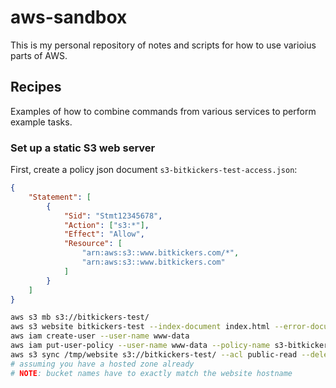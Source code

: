 # aws-sandbox

This is my personal repository of notes and scripts for how to use varioius parts of AWS.


## Recipes

Examples of how to combine commands from various services to perform example tasks.


### Set up a static S3 web server

First, create a policy json document `s3-bitkickers-test-access.json`:

```json
{
    "Statement": [
        {
            "Sid": "Stmt12345678",
            "Action": ["s3:*"],
            "Effect": "Allow",
            "Resource": [
                "arn:aws:s3::www.bitkickers.com/*",
                "arn:aws:s3::www.bitkickers.com"
            ]
        }
    ]
}
```

```bash
aws s3 mb s3://bitkickers-test/
aws s3 website bitkickers-test --index-document index.html --error-document error.html
aws iam create-user --user-name www-data
aws iam put-user-policy --user-name www-data --policy-name s3-bitkickers-test-access --policy-document file://s3-bitkickers-test-access.json
aws s3 sync /tmp/website s3://bitkickers-test/ --acl public-read --delete
# assuming you have a hosted zone already
# NOTE: bucket names have to exactly match the website hostname
```
